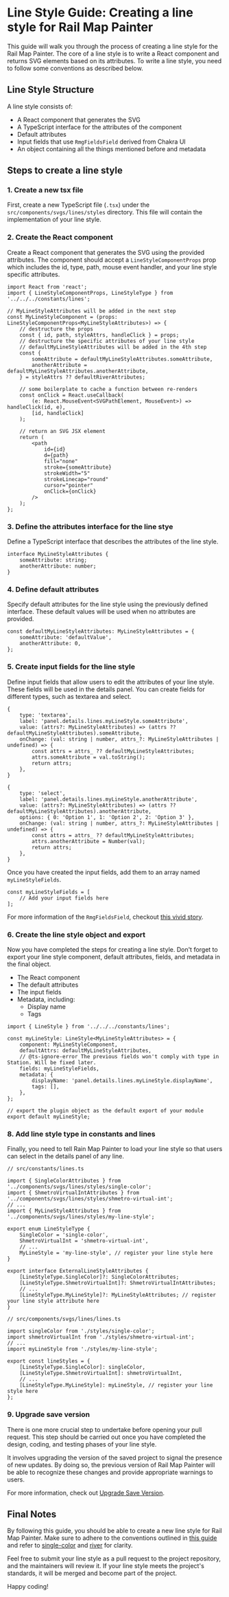 # Line Style Guide: Creating a line style for Rail Map Painter

This guide will walk you through the process of creating a line style for the Rail Map Painter. The core of a line style is to write a React component and returns SVG elements based on its attributes. To write a line style, you need to follow some conventions as described below.

## Line Style Structure

A line style consists of:

* A React component that generates the SVG
* A TypeScript interface for the attributes of the component
* Default attributes
* Input fields that use `RmgFieldsField` derived from Chakra UI
* An object containing all the things mentioned before and metadata

## Steps to create a line style

### 1. Create a new tsx file

First, create a new TypeScript file (`.tsx`) under the `src/components/svgs/lines/styles` directory. This file will contain the implementation of your line style.

### 2. Create the React component

Create a React component that generates the SVG using the provided attributes. The component should accept a `LineStyleComponentProps` prop which includes the id, type, path, mouse event handler, and your line style specific attributes.

```tsx
import React from 'react';
import { LineStyleComponentProps, LineStyleType } from '../../../constants/lines';

// MyLineStyleAttributes will be added in the next step
const MyLineStyleComponent = (props: LineStyleComponentProps<MyLineStyleAttributes>) => {
    // destructure the props
    const { id, path, styleAttrs, handleClick } = props;
    // destructure the specific attributes of your line style
    // defaultMyLineStyleAttributes will be added in the 4th step
    const {
        someAttribute = defaultMyLineStyleAttributes.someAttribute,
        anotherAttribute = defaultMyLineStyleAttributes.anotherAttribute,
    } = styleAttrs ?? defaultRiverAttributes;

    // some boilerplate to cache a function between re-renders
    const onClick = React.useCallback(
        (e: React.MouseEvent<SVGPathElement, MouseEvent>) => handleClick(id, e),
        [id, handleClick]
    );

    // return an SVG JSX element
    return (
        <path
            id={id}
            d={path}
            fill="none"
            stroke={someAttribute}
            strokeWidth="5"
            strokeLinecap="round"
            cursor="pointer"
            onClick={onClick}
        />
    );
};
```

### 3. Define the attributes interface for the line stye

Define a TypeScript interface that describes the attributes of the line style.

```tsx
interface MyLineStyleAttributes {
    someAttribute: string;
    anotherAttribute: number;
}
```

### 4. Define default attributes

Specify default attributes for the line style using the previously defined interface. These default values will be used when no attributes are provided.

```tsx
const defaultMyLineStyleAttributes: MyLineStyleAttributes = {
    someAttribute: 'defaultValue',
    anotherAttribute: 0,
};
```

### 5. Create input fields for the line style

Define input fields that allow users to edit the attributes of your line style. These fields will be used in the details panel. You can create fields for different types, such as textarea and select.

```tsx
{
    type: 'textarea',
    label: 'panel.details.lines.myLineStyle.someAttribute',
    value: (attrs?: MyLineStyleAttributes) => (attrs ?? defaultMyLineStyleAttributes).someAttribute,
    onChange: (val: string | number, attrs_?: MyLineStyleAttributes | undefined) => {
        const attrs = attrs_ ?? defaultMyLineStyleAttributes;
        attrs.someAttribute = val.toString();
        return attrs;
    },
}
```

```tsx
{
    type: 'select',
    label: 'panel.details.lines.myLineStyle.anotherAttribute',
    value: (attrs?: MyLineStyleAttributes) => (attrs ?? defaultMyLineStyleAttributes).anotherAttribute,
    options: { 0: 'Option 1', 1: 'Option 2', 2: 'Option 3' },
    onChange: (val: string | number, attrs_?: MyLineStyleAttributes | undefined) => {
        const attrs = attrs_ ?? defaultMyLineStyleAttributes;
        attrs.anotherAttribute = Number(val);
        return attrs;
    },
}
```

Once you have created the input fields, add them to an array named `myLineStyleFields`.

```tsx
const myLineStyleFields = [
    // Add your input fields here
];
```

For more information of the `RmgFieldsField`, checkout [this vivid story](https://railmapgen.github.io/rmg-components/?path=/story/rmgfields--basic).

### 6. Create the line style object and export

Now you have completed the steps for creating a line style. Don't forget to export your line style component, default attributes, fields, and metadata in the final object.

* The React component
* The default attributes
* The input fields
* Metadata, including:
  * Display name
  * Tags

```tsx
import { LineStyle } from '../../../constants/lines';

const myLineStyle: LineStyle<MyLineStyleAttributes> = {
    component: MyLineStyleComponent,
    defaultAttrs: defaultMyLineStyleAttributes,
    // @ts-ignore-error The previous fields won't comply with type in Station. Will be fixed later.
    fields: myLineStyleFields,
    metadata: {
        displayName: 'panel.details.lines.myLineStyle.displayName',
        tags: [],
    },
};

// export the plugin object as the default export of your module
export default myLineStyle;
```

### 8. Add line style type in constants and lines

Finally, you need to tell Rain Map Painter to load your line style so that users can select in the details panel of any line.

```tsx
// src/constants/lines.ts

import { SingleColorAttributes } from '../components/svgs/lines/styles/single-color';
import { ShmetroVirtualIntAttributes } from '../components/svgs/lines/styles/shmetro-virtual-int';
// ...
import { MyLineStyleAttributes } from '../components/svgs/lines/styles/my-line-style';

export enum LineStyleType {
    SingleColor = 'single-color',
    ShmetroVirtualInt = 'shmetro-virtual-int',
    // ...
    MyLineStyle = 'my-line-style', // register your line style here
}

export interface ExternalLineStyleAttributes {
    [LineStyleType.SingleColor]?: SingleColorAttributes;
    [LineStyleType.ShmetroVirtualInt]?: ShmetroVirtualIntAttributes;
    // ...
    [LineStyleType.MyLineStyle]?: MyLineStyleAttributes; // register your line style attribute here
}
```

```tsx
// src/components/svgs/lines/lines.ts

import singleColor from './styles/single-color';
import shmetroVirtualInt from './styles/shmetro-virtual-int';
// ...
import myLineStyle from './styles/my-line-style';

export const lineStyles = {
    [LineStyleType.SingleColor]: singleColor,
    [LineStyleType.ShmetroVirtualInt]: shmetroVirtualInt,
    // ...
    [LineStyleType.MyLineStyle]: myLineStyle, // register your line style here
};
```

### 9. Upgrade save version

There is one more crucial step to undertake before opening your pull request. This step should be carried out once you have completed the design, coding, and testing phases of your line style.

It involves upgrading the version of the saved project to signal the presence of new updates. By doing so, the previous version of Rail Map Painter will be able to recognize these changes and provide appropriate warnings to users.

For more information, check out [Upgrade Save Version](./upgrade-save-version.md).

## Final Notes

By following this guide, you should be able to create a new line style for Rail Map Painter. Make sure to adhere to the conventions outlined in [this guide](../CONTRIBUTING.md) and refer to [single-color](../src/components/svgs/lines/styles/single-color.tsx) and [river](../src/components/svgs/lines/styles/river.tsx) for clarity.

Feel free to submit your line style as a pull request to the project repository, and the maintainers will review it. If your line style meets the project's standards, it will be merged and become part of the project.

Happy coding!
